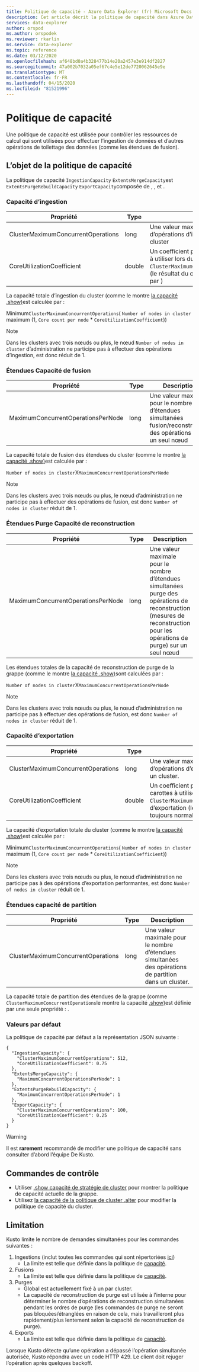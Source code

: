 ```yaml
---
title: Politique de capacité - Azure Data Explorer (fr) Microsoft Docs
description: Cet article décrit la politique de capacité dans Azure Data Explorer.
services: data-explorer
author: orspod
ms.author: orspodek
ms.reviewer: rkarlin
ms.service: data-explorer
ms.topic: reference
ms.date: 03/12/2020
ms.openlocfilehash: af648bd0a4b328477b14e20a2457e3e914df2827
ms.sourcegitcommit: 47a002b7032a05ef67c4e5e12de7720062645e9e
ms.translationtype: MT
ms.contentlocale: fr-FR
ms.lasthandoff: 04/15/2020
ms.locfileid: "81521996"
---
```

# <a name="capacity-policy"></a>Politique de capacité

Une politique de capacité est utilisée pour contrôler les ressources de calcul qui sont utilisées pour effectuer l’ingestion de données et d’autres opérations de toilettage des données (comme les étendues de fusion).

## <a name="the-capacity-policy-object"></a>L’objet de la politique de capacité

La politique de capacité `IngestionCapacity` `ExtentsMergeCapacity`est `ExtentsPurgeRebuildCapacity` `ExportCapacity`composée de , , et .

### <a name="ingestion-capacity"></a>Capacité d’ingestion

|Propriété                           |Type    |Description                                                                                                                                                                               |
|-----------------------------------|--------|------------------------------------------------------------------------------------------------------------------------------------------------------------------------------------------|
|ClusterMaximumConcurrentOperations |long    |Une valeur maximale pour le nombre d’opérations d’ingestion simultanées dans un cluster                                                                                                            |
|CoreUtilizationCoefficient         |double  |Un coefficient pour le pourcentage de carottes à utiliser lors du calcul de la capacité `ClusterMaximumConcurrentOperations`d’ingestion (le résultat du calcul sera toujours normalisé par ) |                                                                                                                             |

La capacité totale d’ingestion du cluster (comme le montre [la capacité .show)](../management/diagnostics.md#show-capacity)est calculée par :

Minimum`ClusterMaximumConcurrentOperations`( `Number of nodes in cluster` maximum (1, `Core count per node`  *  `CoreUtilizationCoefficient`))

> [!Note] 
> Dans les clusters avec trois nœuds ou plus, le nœud `Number of nodes in cluster` d’administration ne participe pas à effectuer des opérations d’ingestion, est donc réduit de 1.

### <a name="extents-merge-capacity"></a>Étendues Capacité de fusion

|Propriété                           |Type    |Description                                                                                    |
|-----------------------------------|--------|-----------------------------------------------------------------------------------------------|
|MaximumConcurrentOperationsPerNode |long    |Une valeur maximale pour le nombre d’étendues simultanées fusion/reconstruction des opérations sur un seul nœud |

La capacité totale de fusion des étendues du cluster (comme le montre [la capacité .show)](../management/diagnostics.md#show-capacity)est calculée par :

`Number of nodes in cluster`X`MaximumConcurrentOperationsPerNode`

> [!Note] 
> Dans les clusters avec trois nœuds ou plus, le nœud d’administration ne participe pas à effectuer des opérations de fusion, est donc `Number of nodes in cluster` réduit de 1.

### <a name="extents-purge-rebuild-capacity"></a>Étendues Purge Capacité de reconstruction

|Propriété                           |Type    |Description                                                                                                                           |
|-----------------------------------|--------|--------------------------------------------------------------------------------------------------------------------------------------|
|MaximumConcurrentOperationsPerNode |long    |Une valeur maximale pour le nombre d’étendues simultanées purge des opérations de reconstruction (mesures de reconstruction pour les opérations de purge) sur un seul nœud |

Les étendues totales de la capacité de reconstruction de purge de la grappe (comme le montre [la capacité .show)](../management/diagnostics.md#show-capacity)sont calculées par :

`Number of nodes in cluster`X`MaximumConcurrentOperationsPerNode`

> [!Note] 
> Dans les clusters avec trois nœuds ou plus, le nœud d’administration ne participe pas à effectuer des opérations de fusion, est donc `Number of nodes in cluster` réduit de 1.

### <a name="export-capacity"></a>Capacité d’exportation

|Propriété                           |Type    |Description                                                                                                                                                                            |
|-----------------------------------|--------|---------------------------------------------------------------------------------------------------------------------------------------------------------------------------------------|
|ClusterMaximumConcurrentOperations |long    |Une valeur maximale pour le nombre d’opérations d’exportation simultanées dans un cluster.                                                                                                           |
|CoreUtilizationCoefficient         |double  |Un coefficient pour le pourcentage de carottes à utiliser lors du calcul de la `ClusterMaximumConcurrentOperations`capacité d’exportation (le résultat du calcul sera toujours normalisé par ) |

La capacité d’exportation totale du cluster (comme le montre [la capacité .show)](../management/diagnostics.md#show-capacity)est calculée par :

Minimum`ClusterMaximumConcurrentOperations`( `Number of nodes in cluster` maximum (1, `Core count per node`  *  `CoreUtilizationCoefficient`))

> [!Note] 
> Dans les clusters avec trois nœuds ou plus, le nœud d’administration ne participe pas à des opérations d’exportation performantes, est donc `Number of nodes in cluster` réduit de 1.

### <a name="extents-partition-capacity"></a>Étendues capacité de partition

|Propriété                           |Type    |Description                                                                             |
|-----------------------------------|--------|----------------------------------------------------------------------------------------|
|ClusterMaximumConcurrentOperations |long    |Une valeur maximale pour le nombre d’étendues simultanées des opérations de partition dans un cluster. |

La capacité totale de partition des étendues de la grappe (comme `ClusterMaximumConcurrentOperations`le montre la capacité [.show)](../management/diagnostics.md#show-capacity)est définie par une seule propriété : .

### <a name="defaults"></a>Valeurs par défaut

La politique de capacité par défaut a la représentation JSON suivante :

```kusto 
{
  "IngestionCapacity": {
    "ClusterMaximumConcurrentOperations": 512,
    "CoreUtilizationCoefficient": 0.75
  },
  "ExtentsMergeCapacity": {
    "MaximumConcurrentOperationsPerNode": 1
  },
  "ExtentsPurgeRebuildCapacity": {
    "MaximumConcurrentOperationsPerNode": 1
  },
  "ExportCapacity": {
    "ClusterMaximumConcurrentOperations": 100,
    "CoreUtilizationCoefficient": 0.25
  }
}
```

> [!WARNING]
> Il est **rarement** recommandé de modifier une politique de capacité sans consulter d’abord l’équipe De Kusto.

## <a name="control-commands"></a>Commandes de contrôle

* Utiliser [.show capacité de stratégie de cluster](capacity-policy.md#show-cluster-policy-capacity) pour montrer la politique de capacité actuelle de la grappe.
* Utilisez [la capacité de la politique de cluster .alter](capacity-policy.md#alter-cluster-policy-capacity) pour modifier la politique de capacité du cluster.

## <a name="throttling"></a>Limitation

Kusto limite le nombre de demandes simultanées pour les commandes suivantes :

1. Ingestions (inclut toutes les commandes qui sont répertoriées [ici](../management/data-ingestion/index.md))
      * La limite est telle que définie dans la politique de [capacité](#capacity-policy).
1. Fusions
      * La limite est telle que définie dans la politique de [capacité](#capacity-policy).
1. Purges
      * Global est actuellement fixé à un par cluster.
      * La capacité de reconstruction de purge est utilisée à l’interne pour déterminer le nombre d’opérations de reconstruction simultanées pendant les ordres de purge (les commandes de purge ne seront pas bloquées/étranglées en raison de cela, mais travailleront plus rapidement/plus lentement selon la capacité de reconstruction de purge).
1. Exports
      * La limite est telle que définie dans la politique de [capacité](#capacity-policy).


Lorsque Kusto détecte qu’une opération a dépassé l’opération simultanée autorisée, Kusto répondra avec un code HTTP 429.
Le client doit rejuger l’opération après quelques backoff.